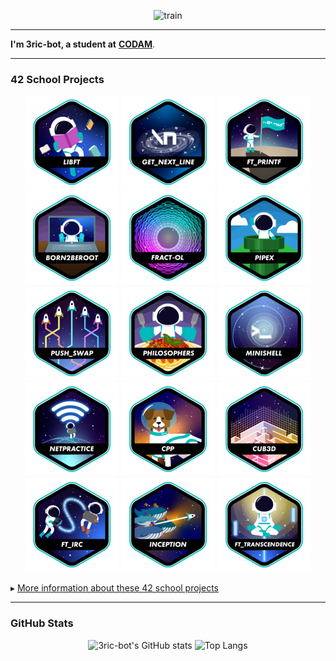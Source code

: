 <div align="center">

![train](https://github.com/user-attachments/assets/933c328b-40c3-4e49-9698-ff8506b16a3b)

</div>

---

**I'm 3ric-bot, a student at** [**CODAM**](https://www.codam.nl/).

---

### 42 School Projects
<div align="center">

<a href="https://github.com/3ric-bot/Libft">![42 Badge](https://github.com/3ric-bot/3ric-bot/blob/main/badges/libfte.png)</a>
<a href="https://github.com/3ric-bot/get_next_line">![42 Badge](https://github.com/3ric-bot/3ric-bot/blob/main/badges/get_next_linee.png)</a>
<a href="https://github.com/3ric-bot/ft_printf">![42 Badge](https://github.com/3ric-bot/3ric-bot/blob/main/badges/ft_printfe.png)</a>
<a href="https://github.com/3ric-bot/Born2beroot">![42 Badge](https://github.com/3ric-bot/3ric-bot/blob/main/badges/born2beroote.png)</a>
<a href="https://github.com/3ric-bot/fract-ol">![42 Badge](https://github.com/3ric-bot/3ric-bot/blob/main/badges/fract-ole.png)</a>
<a href="https://github.com/3ric-bot/pipex">![42 Badge](https://github.com/3ric-bot/3ric-bot/blob/main/badges/pipexe.png)</a>
<a href="https://github.com/3ric-bot/push_swap">![42 Badge](https://github.com/3ric-bot/3ric-bot/blob/main/badges/push_swape.png)</a>
<a href="https://github.com/3ric-bot/philosophers">![42 Badge](https://github.com/3ric-bot/3ric-bot/blob/main/badges/philosopherse.png)</a>
<a href="https://github.com/3ric-bot/minishell">![42 Badge](https://github.com/3ric-bot/3ric-bot/blob/main/badges/minishelle.png)</a>
<a href="https://github.com/3ric-bot/net_practice">![42 Badge](https://github.com/3ric-bot/3ric-bot/blob/main/badges/netpracticee.png)</a>
<a href="https://github.com/3ric-bot/Cpp_Modules">![42 Badge](https://github.com/3ric-bot/3ric-bot/blob/main/badges/cppe.png)</a>
<a href="https://github.com/3ric-bot/cub3D">![42 Badge](https://github.com/3ric-bot/3ric-bot/blob/main/badges/cub3de.png)</a>
<a href="https://github.com/3ric-bot/ft_irc">![42 Badge](https://github.com/3ric-bot/3ric-bot/blob/main/badges/ft_irce.png)</a>
<a href="https://github.com/3ric-bot/inception">![42 Badge](https://github.com/3ric-bot/3ric-bot/blob/main/badges/inceptione.png)</a>
<a href="https://github.com/3ric-bot/ft_transcendance">![42 Badge](https://github.com/3ric-bot/3ric-bot/blob/main/badges/ft_transcendencee.png)</a>

<!-- 
<a href="">![42 Badge](https://github.com/mcombeau/mcombeau/blob/main/42_badges/so_longn.png)</a>
<a href="">![42 Badge](https://github.com/mcombeau/mcombeau/blob/main/42_badges/fdfn.png)</a> 
<a href="">![42 Badge](https://github.com/mcombeau/mcombeau/blob/main/42_badges/minitalkn.png)</a>
<a href="">![42 Badge](https://github.com/mcombeau/mcombeau/blob/main/42_badges/minirtn.png)</a>
<a href="">![42 Badge](https://github.com/mcombeau/mcombeau/blob/main/42_badges/ft_containersn.png)</a>
<a href="">![42 Badge](https://github.com/mcombeau/mcombeau/blob/main/42_badges/ft_servicesn.png)</a>
<a href="">![42 Badge](https://github.com/mcombeau/mcombeau/blob/main/42_badges/webservn.png)</a>

<a href="">![42 Badge](https://github.com/mcombeau/mcombeau/blob/main/42_badges/ft_transcendencen.png)</a>
<a href="">![42 Badge](https://github.com/mcombeau/mcombeau/blob/main/42_badges/common_coren.png)</a>
-->
</div>

&#9656; [More information about these 42 school projects](https://github.com/3ric-bot)

---

### GitHub Stats

<div align="center">

![3ric-bot's GitHub stats](https://github-readme-stats.vercel.app/api?username=3ric-bot&show_icons=true&theme=tokyonight&show_icons=true)
![Top Langs](https://github-readme-stats.vercel.app/api/top-langs/?username=3ric-bot&layout=compact&theme=tokyonight&size_weight=0.5&count_weight=0.5)
</div>
